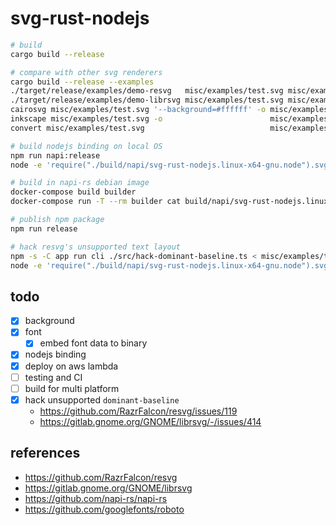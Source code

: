 # svg-rust-nodejs

```sh
# build
cargo build --release

# compare with other svg renderers
cargo build --release --examples
./target/release/examples/demo-resvg   misc/examples/test.svg misc/examples/test.resvg.png 800 600
./target/release/examples/demo-librsvg misc/examples/test.svg misc/examples/test.librsvg.png 800 600
cairosvg misc/examples/test.svg '--background=#ffffff' -o misc/examples/test.cairosvg.png
inkscape misc/examples/test.svg -o                        misc/examples/test.inkscape.png
convert misc/examples/test.svg                            misc/examples/test.convert.png  # internally uses inkscape (if available) or librsvg

# build nodejs binding on local OS
npm run napi:release
node -e 'require("./build/napi/svg-rust-nodejs.linux-x64-gnu.node").svgToPng("misc/examples/test.svg", "misc/examples/test.png")'

# build in napi-rs debian image
docker-compose build builder
docker-compose run -T --rm builder cat build/napi/svg-rust-nodejs.linux-x64-gnu.node > build/napi/svg-rust-nodejs.linux-x64-gnu.node

# publish npm package
npm run release

# hack resvg's unsupported text layout
npm -s -C app run cli ./src/hack-dominant-baseline.ts < misc/examples/test.svg > misc/examples/test.hack.svg
node -e 'require("./build/napi/svg-rust-nodejs.linux-x64-gnu.node").svgToPng("misc/examples/test.hack.svg", "misc/examples/test.hack.png")'
```

## todo

- [x] background
- [x] font
  - [x] embed font data to binary
- [x] nodejs binding
- [x] deploy on aws lambda
- [ ] testing and CI
- [ ] build for multi platform
- [x] hack unsupported `dominant-baseline`
  - https://github.com/RazrFalcon/resvg/issues/119
  - https://gitlab.gnome.org/GNOME/librsvg/-/issues/414

## references

- https://github.com/RazrFalcon/resvg
- https://gitlab.gnome.org/GNOME/librsvg
- https://github.com/napi-rs/napi-rs
- https://github.com/googlefonts/roboto
